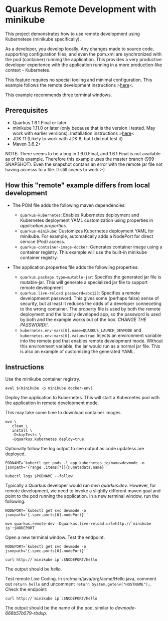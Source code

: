 # Quarkus Remote Development with minikube

This project demonstrates how to use remote development using Kubernetese (minikube specifically).

As a developer, you develop locally.
Any changes made to source code,
supporting configuration files, and even the
pom.xml are synchronized with the pod (container) running the
application.
This provides a very productive developer experience
with the application running in a more production-like context  -
Kubernetes.

This feature requires no special tooling and minimal configuration.
This example follows the remote development instructions >[here](https://quarkus.io/guides/maven-tooling#remote-development-mode)<.

This example recommends three terminal windows.

## Prerequisites

* Quarkus 1.6.1.Final or later
* minikube 1.11.0 or later (only because that is the version I tested.
May work with earlier versions).
Installation instructions >[here](https://kubernetes.io/docs/tasks/tools/install-minikube/)<
* JDK 11 (Likely to work with JDK 8, but I did not test it)
* Maven 3.6.2+

NOTE: There seems to be a bug in 1.6.0.Final, and 1.6.1.Final is not
available as of this example.
Therefore this example uses the master branch (999-SNAPSHOT).
Even the snapshot contans an error with the remote jar file
not having accesss to a file. It still _seems_ to work :-)

## How this "remote" example differs from local development

*  The POM file adds the following maven dependencies:
   * `quarkus-kubernetes`: Enables Kubernetes deployment and Kubernetes deployment YAML customization using properties in
   _application.properties_.
   * `quarkus-minikube`: Customizes Kubernetes deployment YAML
     for minikube.
    For example,
    automatically adds a NodePort for direct service (Pod) access.
   * `quarkus-container-image-docker`: Generates container image using
     a container registry.
     This example will use the built-in minikube container registry.

* The application.properties file adds the followiing properties:
   * `quarkus.package.type=mutable-jar`: Specifes the generated jar file is mutable-jar.
   This will generate a specialized jar file to support remote development
   * `quarkus.live-reload.password=abc123`: Specifies a remote developmeent password.
   This gives some (perhaps false) sense of security,
   but at least it reduces the odds of a developer conneceting
   to the wrong container.
   The property file is used by both the remote deployment and
   the locally developed app, so the password is used
   by both and the example works out of the box.
   *CHANGE THE PASSWORD!!*.
   * `kubernetes.env-vars[0].name=QUARKUS_LAUNCH_DEVMODE` and 
`kubernetes.env-vars[0].value=true`: Injects an environment variable
into the remote pod that enables remote development mode.
Without this environment variable,
the jar would run as a normal jar file.
This is also an example of customizing the generated YAML.

## Instructions

Use the minikube container registry.

```
eval $(minikube -p minikube docker-env)
```

Deploy the application to Kubernetes. This will start
a Kubernetes pod with the application in remote development
mode.

This may take some time to download container images.

```
mvn \
   clean \
   install \
   -DskipTests \
   -Dquarkus.kubernetes.deploy=true
```

Optionally follow the log output to see output as code updatess are deployed.

```
PODNAME=`kubectl get pods -l app.kubernetes.io/name=devmode -o jsonpath='{range .items[*]}{@.metadata.name}'`

kubectl logs $PODNAME --follow
```

Typically a Quarkus developer would run _mvn quarkus:dev_.
However, for remote development,
we need to invoke a slightly different 
maven goal and point to the pod running the application.
In a new terminal window, run the following:

```
NODEPORT=`kubectl get svc devmode -o jsonpath='{.spec.ports[0].nodePort}'`

mvn quarkus:remote-dev -Dquarkus.live-reload.url=http://`minikube ip`:$NODEPORT
```

Open a new terminal window.
Test the endpoint.

```
NODEPORT=`kubectl get svc devmode -o jsonpath='{.spec.ports[0].nodePort}'`

curl http://`minikube ip`:$NODEPORT/hello
```

The output should be _hello_.

Test remote Live Coding.
In src/main/java/org/acme/Hello.java, comment out  `return hello`
and uncomment `return System.getenv("HOSTNAME");`.
Check the endpoint:

```
curl http://`minikube ip`:$NODEPORT/hello
```

The output should be the name of the pod, similar to _devmode-666b57b579-rbdxp_.
